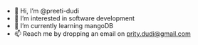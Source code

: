 - 👋 Hi, I’m @preeti-dudi
- 👀 I’m interested in software development
- 🌱 I’m currently learning mangoDB
- 📫 Reach me by dropping an email on prity.dudi@gmail.com

<!---
preeti-dudi/preeti-dudi is a ✨ special ✨ repository because its `README.md` (this file) appears on your GitHub profile.
You can click the Preview link to take a look at your changes.
--->
